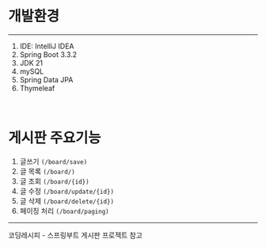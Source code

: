 # 개발환경

---

1. IDE: IntelliJ IDEA
2. Spring Boot 3.3.2
3. JDK 21
4. mySQL
5. Spring Data JPA
6. Thymeleaf

<br/>

# 게시판 주요기능
1. 글쓰기 `(/board/save)`
2. 글 목록 `(/board/)`
3. 글 조회 `(/board/{id})`
4. 글 수정 `(/board/update/{id})`
5. 글 삭제 `(/board/delete/{id})`
6. 페이징 처리 `(/board/paging)`

---
코딩레시피 - 스프링부트 게시판 프로젝트 참고<br/>
